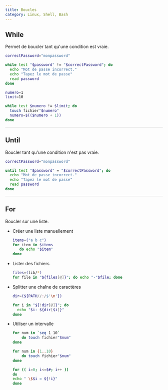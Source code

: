 ```yaml
---
title: Boucles
category: Linux, Shell, Bash
---
```


## While

Permet de boucler tant qu'une condition est vraie.

``` bash
correctPassword="monpassword"

while test "$password" != "$correctPassword"; do
  echo "Mot de passe incorrect."
  echo "Tapez le mot de passe"
  read password
done
```

``` bash
numero=1
limit=10

while test $numero != $limit; do 
  touch fichier"$numero"
  numero=$(($numero + 1))
done
```

---

## Until

Boucler tant qu'une condition n'est pas vraie.

``` bash
correctPassword="monpassword"

until test "$password" = "$correctPassword"; do
  echo "Mot de passe incorrect."
  echo "Tapez le mot de passe"
  read password
done
```

---

## For

Boucler sur une liste.

* Créer une liste manuellement

  ``` bash
  items=("a b c")
  for item in $items
     do echo "$item"
  done
  ```

* Lister des fichiers

  ``` bash
  files=(lib/*)
  for file in "${files[@]}"; do echo "-"$file; done
  ```

* Splitter une chaîne de caractères

  ``` bash
  dir=(${PATH//:/$'\n'})

  for i in "${!dir[@]}"; do
    echo "$i: ${dir[$i]}"
  done
  ```

* Utiliser un intervalle

  ``` bash
  for num in `seq 1 10`
      do touch fichier"$num"
  done
  ```

  ``` bash
  for num in {1..10}
      do touch fichier"$num"
  done
  ```

  ``` bash
  for (( i=0; i<=$#; i++ ))
  do
  echo " \$$i = ${!i}"
  done
  ```